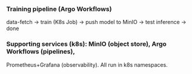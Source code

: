 

### Training pipeline (Argo Workflows)
data-fetch -> train (K8s Job) -> push model to MinIO -> test inference -> done


### Supporting services (k8s): MinIO (object store), Argo Workflows (pipelines),
Prometheus+Grafana (observability). All run in k8s namespaces.